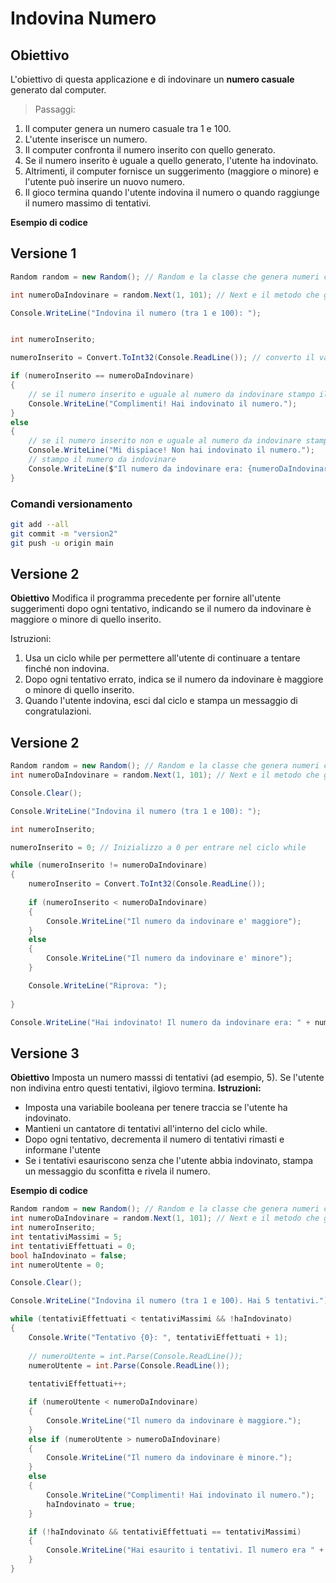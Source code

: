 # Indovina Numero

## Obiettivo

L'obiettivo di questa applicazione e di indovinare un **numero casuale** generato dal computer.

> Passaggi:
1. Il computer genera un numero casuale tra 1 e 100.
2. L'utente inserisce un numero.
3. Il computer confronta il numero inserito con quello generato.
4. Se il numero inserito è uguale a quello generato, l'utente ha indovinato.
5. Altrimenti, il computer fornisce un suggerimento (maggiore o minore) e l'utente può inserire un nuovo numero.
6. Il gioco termina quando l'utente indovina il numero o quando raggiunge il numero massimo di tentativi.


**Esempio di codice**

## Versione 1

```csharp
Random random = new Random(); // Random e la classe che genera numeri casuali

int numeroDaIndovinare = random.Next(1, 101); // Next e il metodo che genera un numero casuale tra 1 e 100

Console.WriteLine("Indovina il numero (tra 1 e 100): ");


int numeroInserito;

numeroInserito = Convert.ToInt32(Console.ReadLine()); // converto il valore inserito dall'utente in un intero perche Console.ReadLine restituisce una stringa

if (numeroInserito == numeroDaIndovinare)
{
    // se il numero inserito e uguale al numero da indovinare stampo il messaggio di congratulazioni
    Console.WriteLine("Complimenti! Hai indovinato il numero.");
}
else
{
    // se il numero inserito non e uguale al numero da indovinare stampo il messaggio di errore
    Console.WriteLine("Mi dispiace! Non hai indovinato il numero.");
    // stampo il numero da indovinare
    Console.WriteLine($"Il numero da indovinare era: {numeroDaIndovinare}");
}

```

### Comandi versionamento
```bash
git add --all
git commit -m "version2"
git push -u origin main
```
## Versione 2

**Obiettivo**
Modifica il programma precedente per fornire all'utente suggerimenti dopo ogni tentativo, indicando se il numero da indovinare è maggiore o minore di quello inserito.

 Istruzioni:
1. Usa un ciclo while per permettere all'utente di continuare a tentare finché non indovina.
2. Dopo ogni tentativo errato, indica se il numero da indovinare è maggiore o minore di quello inserito.
3. Quando l'utente indovina, esci dal ciclo e stampa un messaggio di congratulazioni.

## Versione 2
```csharp
Random random = new Random(); // Random e la classe che genera numeri casuali
int numeroDaIndovinare = random.Next(1, 101); // Next e il metodo che genera un numero casuale tra 1 e 100

Console.Clear();

Console.WriteLine("Indovina il numero (tra 1 e 100): ");

int numeroInserito;

numeroInserito = 0; // Inizializzo a 0 per entrare nel ciclo while

while (numeroInserito != numeroDaIndovinare)
{
    numeroInserito = Convert.ToInt32(Console.ReadLine());
    
    if (numeroInserito < numeroDaIndovinare)
    {
        Console.WriteLine("Il numero da indovinare e' maggiore");
    }
    else
    {
        Console.WriteLine("Il numero da indovinare e' minore");
    }

    Console.WriteLine("Riprova: ");
    
}

Console.WriteLine("Hai indovinato! Il numero da indovinare era: " + numeroDaIndovinare);
```

## Versione 3

**Obiettivo**
Imposta un numero masssi di tentativi (ad esempio, 5). Se l'utente non indivina entro questi tentativi, ilgiovo termina.
**Istruzioni:**
* Imposta una variabile booleana per tenere traccia se l'utente ha indovinato.
* Mantieni un cantatore di tentativi all'interno del ciclo while.
* Dopo ogni tentativo, decrementa il numero di tentativi rimasti e informane l'utente
* Se i tentativi esauriscono senza che l'utente abbia indovinato, stampa un messaggio du sconfitta e rivela il numero.

**Esempio di codice**
```csharp
Random random = new Random(); // Random e la classe che genera numeri casuali
int numeroDaIndovinare = random.Next(1, 101); // Next e il metodo che genera un numero casuale tra 1 e 100
int numeroInserito;
int tentativiMassimi = 5;  
int tentativiEffettuati = 0;  
bool haIndovinato = false;
int numeroUtente = 0;

Console.Clear();

Console.WriteLine("Indovina il numero (tra 1 e 100). Hai 5 tentativi.");

while (tentativiEffettuati < tentativiMassimi && !haIndovinato)  
{  
    Console.Write("Tentativo {0}: ", tentativiEffettuati + 1);  
    
    // numeroUtente = int.Parse(Console.ReadLine());  
    numeroUtente = int.Parse(Console.ReadLine());
    
    tentativiEffettuati++;

    if (numeroUtente < numeroDaIndovinare)  
    {  
        Console.WriteLine("Il numero da indovinare è maggiore.");  
    }  
    else if (numeroUtente > numeroDaIndovinare)  
    {  
        Console.WriteLine("Il numero da indovinare è minore.");  
    }  
    else  
    {  
        Console.WriteLine("Complimenti! Hai indovinato il numero.");  
        haIndovinato = true;  
    }

    if (!haIndovinato && tentativiEffettuati == tentativiMassimi)  
    {  
        Console.WriteLine("Hai esaurito i tentativi. Il numero era " + numeroDaIndovinare + ".");  
    }  
}

```